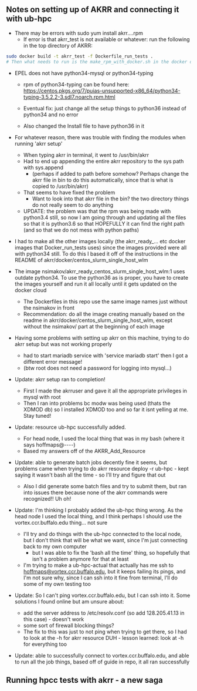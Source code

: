 ## Notes on setting up of AKRR and connecting it with ub-hpc 

- There may be errors with sudo yum install akrr....rpm
	- If error is that akrr_test is not available or whatever: run the following in the top directory of AKRR:
```bash
sudo docker build -t akrr_test -f Dockerfile_run_tests .
# Then what needs to run is the make_rpm_with_docker.sh in the docker directory
```

- EPEL does not have python34-mysql or python34-typing
	- rpm of python34-typing can be found here: https://centos.pkgs.org/7/puias-unsupported-x86_64/python34-typing-3.5.2.2-3.sdl7.noarch.rpm.html

	- Eventual fix: just change all the setup things to python36 instead of python34 and no error
	- Also changed the Install file to have python36 in it

- For whatever reason, there was trouble with finding the modules when running 'akrr setup'
	- When typing akrr in terminal, it went to /usr/bin/akrr
	- Had to end up appending the entire akrr repository to the sys path with sys.append
		- (perhaps if added to path before somehow? Perhaps change the akrr file in bin to do this automatically, since that is what is copied to /usr/bin/akrr)
	- That seems to have fixed the problem
        - Want to look into that akrr file in the bin? the two directory things do not really seem to do anything
	- UPDATE: the problem was that the rpm was being made with python3.4 still, so now I am going through and updating all the files so that it is python3.6 so that HOPEFULLY it can find the right path (and so that we do not mess with python paths)

- I had to make all the other images locally (the akrr_ready_... etc docker images that Docker_run_tests uses) since the images provided were all with python34 still. To do this I based it off of the instructions in the README of akrr/docker/centos_slurm_single_host_wlm


- The image nsimakov/akrr_ready_centos_slurm_single_host_wlm:1 uses outdate python34. To use the python36 as is proper, you have to create the images yourself and run it all locally until it gets updated on the docker cloud
	- The Dockerfiles in this repo use the same image names just without the nsimakov in front
	- Recommendation: do all the image creating manually based on the readme in akrr/docker/centos_slurm_single_host_wlm, except without the nsimakov/ part at the beginning of each image


- Having some problems with setting up akrr on this machine, trying to do akrr setup but was not working properly
	- had to start mariadb service with 'service mariadb start' then I got a different error message!
	- (btw root does not need a password for logging into mysql...)

- Update: akrr setup ran to completion!
	- First I made the akrruser and gave it all the appropriate privileges in mysql with root
	- Then I ran into problems bc modw was being used (thats the XDMOD db) so I installed XDMOD too and so far it isnt yelling at me. Stay tuned!

- Update: resource ub-hpc successfully added. 
	- For head node, I used the local thing that was in my bash (where it says hoffmaps@----)
	- Based my answers off of the AKRR_Add_Resource

- Update: able to generate batch jobs decently fine it seems, but problems came when trying to do akrr resource deploy -r ub-hpc - kept saying it wasn't bash all the time - so I'll try and figure that out
	- Also I did generate some batch files and try to submit them, but ran into issues there because none of the akrr commands were recognized!! Uh oh!
	


- Update: I'm thinking I probably added the ub-hpc thing wrong. As the head node I used the local thing, and I think perhaps I should use the vortex.ccr.buffalo.edu thing... not sure
	- I'll try and do things with the ub-hpc connected to the local node, but I don't think that will be what we want, since I'm just connecting back to my own computer
		- but I was able to fix the 'bash all the time' thing, so hopefully that isn't a problem anymore for that at least
	- I'm trying to make a ub-hpc-actual that actually has me ssh to hoffmaps@vortex.ccr.buffalo.edu, but it keeps failing its pings, and I'm not sure why, since I can ssh into it fine from terminal, I'll do some of my own testing too
	
- Update: So I can't ping vortex.ccr.buffalo.edu, but I can ssh into it. Some solutions I found online but am unsure about:
	- add the server address to /etc/resolv.conf (so add 128.205.41.13 in this case) - doesn't work
	- some sort of firewall blocking things?
	- The fix to this was just to not ping when trying to get there, so I had to look at the -h for akrr resource DUH - lesson learned: look at -h for everything too

- Update: able to successfully connect to vortex.ccr.buffalo.edu, and able to run all the job things, based off of guide in repo, it all ran successfully

## Running hpcc tests with akrr - a new saga





